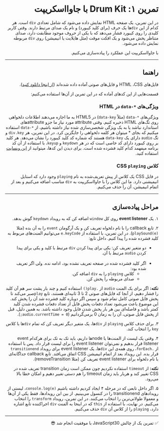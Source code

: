 <div dir="rtl">

# تمرین ۱: Drum Kit با جاوااسکریپت

در این تمرین، یک صفحه HTML نمایش داده می‌شود که شامل تعدادی `div` است. هر کدام از این `div`ها یک حرف (برای کلید کیبورد) و نام یک صدای مرتبط دارند. وقتی کاربر کلیدی را روی کیبورد فشار می‌دهد که با یکی از حروف موجود مطابقت دارد، صدای متناظر پخش می‌شود و یک افکت موقت (مثل هایلایت یا انیمیشن) روی `div` مربوطه نمایش داده می‌شود.

 با جاوااسکریپت این عملکرد را پیاده‌سازی می‌کنیم.

---

## راهنما

فایل‌های HTML ،CSS و فایل‌های صوتی آماده داده شده‌اند ([از اینجا دانلود کنید](https://github.com/wesbos/JavaScript30/tree/master/01%20-%20JavaScript%20Drum%20Kit)).

قسمت‌هایی از این کدهای آماده که در این تمرین از آن‌ها استفاده می‌کنیم:

### ویژگی‌های `*-data` در HTML

ویژگی‌های `*-data` (مثلاً `data-key`) در HTML5 به ما اجازه می‌دهند اطلاعات دلخواهی روی تگ‌های HTML ذخیره کنیم. وقتی attribute مورد نیاز ما جزو attributeهای استاندارد نباشد یا به یک ویژگی شخصی‌سازی شده نیاز داشته باشیم، از `*-data` استفاده میکنیم که بجای * میتوان هر کلمه دلخواهی را جایگزین کرد.
در این تمرین، هر `div.key` و تگ `audio` دارای یک `data-key` هستند که شماره کد کلید کیبورد را نشان می‌دهد. هر کلید بر روی کیبورد دارای کد خاصی است که در هر `keydown` و `keyup`، با استفاده از آن کد برنامه میفهمد کدام کلید فشرده شده است. برای دیدن این کدها، میتوانید از [این وبسایت](https://www.toptal.com/developers/keycode) استفاده کنید.

### کلاس CSS `playing`

در فایل CSS یک کلاس از پیش تعریف‌شده به نام `playing` وجود دارد که استایل انیمیشنی دارد. ما این کلاس را با جاوااسکریپت به `div` مناسب اضافه می‌کنیم و بعد از اتمام انیمیشن، آن را حذف می‌کنیم.

---

## مراحل پیاده‌سازی

۱. یک **event listener** روی کل `window` اضافه کن که به رویداد `keydown` گوش بدهد.

۲. تابع callback را با نام دلخواه تعریف کن و یک آرگومان `event` را به آن بده (مثلا `playSound(e)`). در این تمرین، با استفاده از `e.keyCode` می‌توانیم المنت‌های مربوط به کلید فشرده شده را پیدا کنیم. داخل تابع:
<ul>
  <li>دو متغیر تعریف کن: یکی برای پیدا کردن <code>div</code> مرتبط با کلید و یکی برای پیدا کردن <code>audio</code> مرتبط با آن.</li>
  <br>
  <li>اگر کلید فشرده شده در صفحه تعریف نشده بود، ادامه نده. ولی اگر تعریف شده بود:
    <ul>
      <li>کلاس <code>playing</code> را به <code>div</code> اضافه کن.</li>
      <li>صدای مربوطه را پخش کن.</li>
    </ul>
  </li>
</ul>

**نکته:** اگر برای یک المنت `audio` از `.play()` استفاده کنیم و چند بار پشت سر هم آن کلید را فشار دهیم، از آنجا که فایل‌های صوتی 2 تا 3 ثانیه‌ای هستند، تابع `play`صبر می‌کند تا پخش فایل صوتی کامل تمام شود و سپس اگر دوباره کلید فشرده شد آن را پخش کند. این موضوع باعث می‌شود تعداد دفعات پخش فایل از تعداد دفعات فشرده شدن کلید کمتر باشد و فاصله‌ای بین هر بار پخش شدن فایل وجود داشته باشد. به همین دلیل، قبل از پخش فایل صوتی، آن را به زمان 0 برمی‌گردانیم (`audio.currentTime = 0;`).

۳. برای حذف کلاس `playing` از `div`ها، یک متغیر دیگر تعریف کن که تمام `div`ها با کلاس `key` را انتخاب کند.

۴. وقتی یک لیست از المنت‌ها یا nodeها داریم، باید تک به تک برای هرکدام event listener قرار بدهیم و نمی‌توان event listener را برای لیست قرار داد. پس با استفاده از `.forEach`، روی همه‌ی این `div`ها، یک event listener برای رویداد `transitionend` قرار بده. این رویداد بعد از اتمام انیمیشن CSS اتفاق می‌افتد. تابع callback جداگانه‌ای با نام دلخواه برای event listener تعریف کن (مثلا removeTransition).

**نکته:** از `timeout` استفاده نکردیم چون ممکن است زمان transition تعریف شده در CSS تغییر کند و هربار باید زمان timeout را هم دستی تغییر دهیم و امکان خطا بالا می‌رود.

۵. اگر داخل تابعی که در مرحله ۴ ایجاد کردیم داشته باشیم `console.log(e)`، لیستی از رویدادهای transitionend را در کنسول می‌بینیم. از بین این رویدادها، فقط یکی از آن‌ها و معمولا طولانی‌ترین را انتخاب می‌کنند. در این تمرین، رویداد `transform` را انتخاب می‌کنیم. در نهایت، با استفاده از `this` که در اینحا به المنت `div` اجراکننده تابع اشاره دارد، `playing` را از کلاس آن `div` حذف می‌کنیم.

---

✅ تمرین یک از چالش JavaScript30 با موفقیت انجام شد 😎

</div>